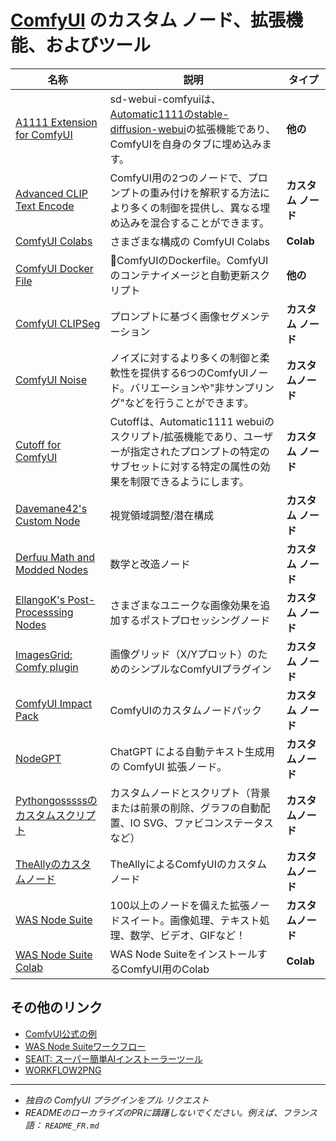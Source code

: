 # [ComfyUI](https://github.com/comfyanonymous/ComfyUI) のカスタム ノード、拡張機能、およびツール

| 名称 | 説明 | タイプ |
|------|-------------|------|
| [A1111 Extension for ComfyUI](https://github.com/ModelSurge/sd-webui-comfyui) | sd-webui-comfyuiは、[Automatic1111のstable-diffusion-webui](https://github.com/AUTOMATIC1111/stable-diffusion-webui)の拡張機能であり、ComfyUIを自身のタブに埋め込みます。| **他の** |
| [Advanced CLIP Text Encode](https://github.com/BlenderNeko/ComfyUI_ADV_CLIP_emb) | ComfyUI用の2つのノードで、プロンプトの重み付けを解釈する方法により多くの制御を提供し、異なる埋め込みを混合することができます。| **カスタム ノード** |
| [ComfyUI Colabs](https://github.com/camenduru/comfyui-colab) | さまざまな構成の ComfyUI Colabs | **Colab** |
| [ComfyUI Docker File](https://github.com/YanWenKun/ComfyUI-Docker) | 🐳ComfyUIのDockerfile。ComfyUIのコンテナイメージと自動更新スクリプト | **他の** |
| [ComfyUI CLIPSeg](https://github.com/biegert/ComfyUI-CLIPSeg) | プロンプトに基づく画像セグメンテーション | **カスタム ノード** |
| [ComfyUI Noise](https://github.com/BlenderNeko/ComfyUI_Noise) | ノイズに対するより多くの制御と柔軟性を提供する6つのComfyUIノード。バリエーションや"非サンプリング"などを行うことができます。 | **カスタムノード** |
| [Cutoff for ComfyUI](https://github.com/BlenderNeko/ComfyUI_Cutoff) | Cutoffは、Automatic1111 webuiのスクリプト/拡張機能であり、ユーザーが指定されたプロンプトの特定のサブセットに対する特定の属性の効果を制限できるようにします。| **カスタム ノード** |
| [Davemane42's Custom Node](https://github.com/Davemane42/ComfyUI_Dave_CustomNode) | 視覚領域調整/潜在構成 | **カスタム ノード** |
| [Derfuu Math and Modded Nodes](https://github.com/Derfuu/Derfuu_ComfyUI_ModdedNodes#nodes-descriptions) | 数学と改造ノード | **カスタム ノード** |
| [EllangoK's Post-Processsing Nodes](https://github.com/EllangoK/ComfyUI-post-processing-nodes) | さまざまなユニークな画像効果を追加するポストプロセッシングノード | **カスタム ノード** |
| [ImagesGrid: Comfy plugin](https://github.com/LEv145/images-grid-comfy-plugin) | 画像グリッド（X/Yプロット）のためのシンプルなComfyUIプラグイン| **カスタム ノード** |
| [ComfyUI Impact Pack](https://github.com/ltdrdata/ComfyUI-Impact-Pack) | ComfyUIのカスタムノードパック | **カスタム ノード** |
| [NodeGPT](https://github.com/xXAdonesXx/NodeGPT) | ChatGPT による自動テキスト生成用の ComfyUI 拡張ノード。 | **カスタムノード** |
| [Pythongosssssのカスタムスクリプト](https://github.com/pythongosssss/ComfyUI-Custom-Scripts) | カスタムノードとスクリプト（背景または前景の削除、グラフの自動配置、IO SVG、ファビコンステータスなど） | **カスタムノード** |
| [TheAllyのカスタムノード](https://civitai.com/models/19625/comfyui-custom-nodes) | TheAllyによるComfyUIのカスタムノード | **カスタムノード** |
| [WAS Node Suite](https://github.com/WASasquatch/was-node-suite-comfyui) | 100以上のノードを備えた拡張ノードスイート。画像処理、テキスト処理、数学、ビデオ、GIFなど！ | **カスタムノード** |
| [WAS Node Suite Colab](https://colab.research.google.com/github/WASasquatch/comfyui-colab-was-node-suite/blob/main/ComfyUI_%2B_WAS_Node_Suite.ipynb) | WAS Node SuiteをインストールするComfyUI用のColab | **Colab** |

## その他のリンク

 - [ComfyUI公式の例](https://comfyanonymous.github.io/ComfyUI_examples/)
 - [WAS Node Suiteワークフロー](https://github.com/WASasquatch/was-node-suite-comfyui/wiki/Workflow-Examples)
 - [SEAIT: スーパー簡単AIインストーラーツール](https://github.com/diStyApps/seait)
 - [WORKFLOW2PNG](https://colab.research.google.com/drive/1hQMjNUdhMQ3rw1Wcm3_umvmOMeS_K4s8)

---

 - *独自の ComfyUI プラグインをプル リクエスト*
 - *READMEのローカライズのPRに躊躇しないでください。例えば、フランス語： `README_FR.md`* 
